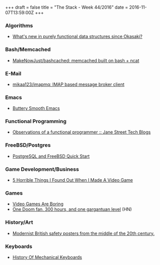 +++
draft = false
title = "The Stack - Week 44/2016"
date = 2016-11-07T13:59:00Z
+++



### Algorithms

 - [What's new in purely functional data structures since Okasaki?][Whatsnewinpurelyfunctionaldatastructuressinceokasaki]

[Whatsnewinpurelyfunctionaldatastructuressinceokasaki]: http://cstheory.stackexchange.com/a/1550



### Bash/Memcached

 - [MakeNowJust/bashcached: memcached built on bash + ncat][Makenowjustbashcachedmemcachedbuiltonbashncat]

[Makenowjustbashcachedmemcachedbuiltonbashncat]: https://github.com/MakeNowJust/bashcached



### E-Mail

 - [mikaa123/imapmq: IMAP based message broker client][Mikaa123imapmqimapbasedmessagebrokerclient]

[Mikaa123imapmqimapbasedmessagebrokerclient]: https://github.com/mikaa123/imapmq



### Emacs

 - [Buttery Smooth Emacs][Butterysmoothemacs]

[Butterysmoothemacs]: https://www.facebook.com/notes/daniel-colascione/buttery-smooth-emacs/10155313440066102/



### Functional Programming

 - [Observations of a functional programmer :: Jane Street Tech Blogs][Observationsofafunctionalprogrammerjanestreettechblogs]

[Observationsofafunctionalprogrammerjanestreettechblogs]: https://blogs.janestreet.com/observations-of-a-functional-programmer/



### FreeBSD/Postgres

 - [PostgreSQL and FreeBSD Quick Start][Postgresqlandfreebsdquickstartcwhartonblog]

[Postgresqlandfreebsdquickstartcwhartonblog]: https://cwharton.com/blog/2016/10/postgresql-and-freebsd-quick-start/



### Game Development/Business

 - [5 Horrible Things I Found Out When I Made A Video Game][5horriblethingsifoundoutwhenimadeavideogamecrackedcom]

[5horriblethingsifoundoutwhenimadeavideogamecrackedcom]: http://www.cracked.com/blog/5-things-you-learn-when-making-modern-video-game/



### Games

 - [Video Games Are Boring][Videogamesareboring]
 - [One Doom fan, 300 hours, and one gargantuan level][Onedoomfan300hoursandonegargantuanlevelhackernews] (HN)

[Videogamesareboring]: http://www.gamesindustry.biz/articles/2016-11-07-video-games-are-boring
[Onedoomfan300hoursandonegargantuanlevelhackernews]: https://news.ycombinator.com/item?id=12780345



### History/Art

 - [Modernist British safety posters from the middle of the 20th century.][Modernistbritishsafetypostersfromthemiddleofthe20thcentury]

[Modernistbritishsafetypostersfromthemiddleofthe20thcentury]: http://www.slate.com/blogs/the_vault/2016/09/16/modernist_british_safety_posters_from_the_middle_of_the_twentieth_century.html



### Keyboards

 - [History Of Mechanical Keyboards][Historyofmechanicalkeyboards]

[Historyofmechanicalkeyboards]: http://www.tomshardware.com/picturestory/736-history-of-mechanical-keyboards.html



